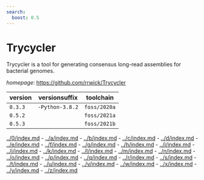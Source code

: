 ```yaml
---
search:
  boost: 0.5
---
```

# Trycycler

Trycycler is a tool for generating consensus long-read assemblies for bacterial genomes.

*homepage*: <https://github.com/rrwick/Trycycler>

version | versionsuffix | toolchain
--------|---------------|----------
``0.3.3`` | ``-Python-3.8.2`` | ``foss/2020a``
``0.5.2`` |  | ``foss/2021a``
``0.5.3`` |  | ``foss/2021b``

[../0/index.md](0) - [../a/index.md](a) - [../b/index.md](b) - [../c/index.md](c) - [../d/index.md](d) - [../e/index.md](e) - [../f/index.md](f) - [../g/index.md](g) - [../h/index.md](h) - [../i/index.md](i) - [../j/index.md](j) - [../k/index.md](k) - [../l/index.md](l) - [../m/index.md](m) - [../n/index.md](n) - [../o/index.md](o) - [../p/index.md](p) - [../q/index.md](q) - [../r/index.md](r) - [../s/index.md](s) - [../t/index.md](t) - [../u/index.md](u) - [../v/index.md](v) - [../w/index.md](w) - [../x/index.md](x) - [../y/index.md](y) - [../z/index.md](z)

